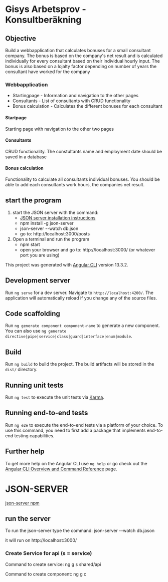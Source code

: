 # Gisys Arbetsprov - Konsultberäkning

## Objective
Build a webbapplication that calculates bonuses for a small consultant company. The bonus is based on the company's net result and is calculated individually for every consultant based on their individual hourly input. The bonus is also based on a lojalty factor depending on number of years the consultant have worked for the company

### Webbapplication 

  - Startingpage - Information and navigation to the other pages
  - Consultants - List of consultants with CRUD functionality
  - Bonus calculation - Calculates the different bonuses for each consultant

#### Startpage

Starting page with navigation to the other two pages

#### Consultants

CRUD functionality. The constultants name and employment date should be saved in a database

#### Bonus calculation

Functionality to calculate all consultants individual bonuses. You should be able to add each consultants work hours, the companies net result.

## start the program

  1. start the JSON server with the command: 
      - [JSON server installation instructions](https://www.npmjs.com/package/json-server)
      - npm install -g json-server
      - json-server --watch db.json
      - go to: http://localhost:3000/posts
  2. Open a terminal and run the program
      - npm start
      - open your browser and go to: http://localhost:3000/ (or whatever port you are using)


This project was generated with [Angular CLI](https://github.com/angular/angular-cli) version 13.3.2.

## Development server

Run `ng serve` for a dev server. Navigate to `http://localhost:4200/`. The application will automatically reload if you change any of the source files.

## Code scaffolding

Run `ng generate component component-name` to generate a new component. You can also use `ng generate directive|pipe|service|class|guard|interface|enum|module`.

## Build

Run `ng build` to build the project. The build artifacts will be stored in the `dist/` directory.

## Running unit tests

Run `ng test` to execute the unit tests via [Karma](https://karma-runner.github.io).

## Running end-to-end tests

Run `ng e2e` to execute the end-to-end tests via a platform of your choice. To use this command, you need to first add a package that implements end-to-end testing capabilities.

## Further help

To get more help on the Angular CLI use `ng help` or go check out the [Angular CLI Overview and Command Reference](https://angular.io/cli) page.


# JSON-SERVER

[json-server npm](https://www.npmjs.com/package/json-server)

## run the server

To run the json-server type the command: json-server --watch db.jason

it will run on http://localhost:3000/

### Create Service for api (s = service)

Command to create service: ng g s shared/api

Command to create component: ng g c <nameOfComponent>
